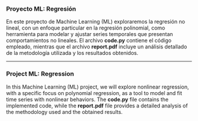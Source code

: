 ### Proyecto ML: Regresión

En este proyecto de Machine Learning (ML) exploraremos la regresión no lineal, con un enfoque particular en la regresión polinomial, como herramienta para modelar y ajustar series temporales que presentan comportamientos no lineales. El archivo **code.py** contiene el código empleado, mientras que el archivo **report.pdf** incluye un análisis detallado de la metodología utilizada y los resultados obtenidos.  

---

### Project ML: Regression  

In this Machine Learning (ML) project, we will explore nonlinear regression, with a specific focus on polynomial regression, as a tool to model and fit time series with nonlinear behaviors. The **code.py** file contains the implemented code, while the **report.pdf** file provides a detailed analysis of the methodology used and the obtained results.  
